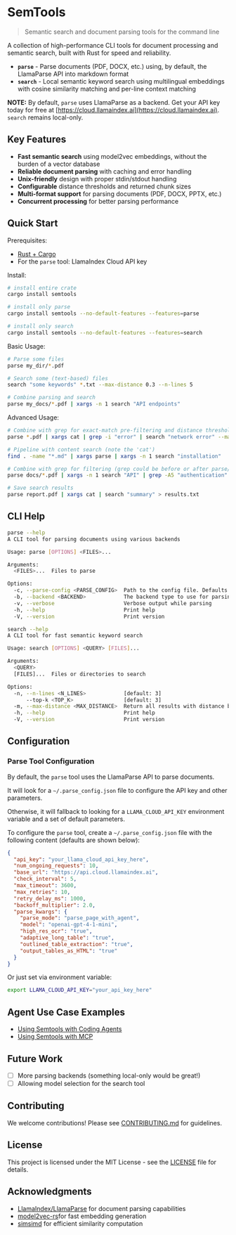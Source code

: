 # SemTools

> Semantic search and document parsing tools for the command line

A collection of high-performance CLI tools for document processing and semantic search, built with Rust for speed and reliability.

- **`parse`** - Parse documents (PDF, DOCX, etc.) using, by default, the LlamaParse API into markdown format
- **`search`** - Local semantic keyword search using multilingual embeddings with cosine similarity matching and per-line context matching

**NOTE:** By default, `parse` uses LlamaParse as a backend. Get your API key today for free at [https://cloud.llamaindex.ai](https://cloud.llamaindex.ai). `search` remains local-only.

## Key Features

- **Fast semantic search** using model2vec embeddings, without the burden of a vector database
- **Reliable document parsing** with caching and error handling  
- **Unix-friendly** design with proper stdin/stdout handling
- **Configurable** distance thresholds and returned chunk sizes
- **Multi-format support** for parsing documents (PDF, DOCX, PPTX, etc.)
- **Concurrent processing** for better parsing performance

## Quick Start

Prerequisites:

- [Rust + Cargo](https://www.rust-lang.org/tools/install)
- For the `parse` tool: LlamaIndex Cloud API key

Install:

```bash
# install entire crate
cargo install semtools

# install only parse
cargo install semtools --no-default-features --features=parse

# install only search
cargo install semtools --no-default-features --features=search
```

Basic Usage:

```bash
# Parse some files
parse my_dir/*.pdf

# Search some (text-based) files
search "some keywords" *.txt --max-distance 0.3 --n-lines 5

# Combine parsing and search
parse my_docs/*.pdf | xargs -n 1 search "API endpoints"
```

Advanced Usage:

```bash
# Combine with grep for exact-match pre-filtering and distance thresholding
parse *.pdf | xargs cat | grep -i "error" | search "network error" --max-distance 0.3

# Pipeline with content search (note the 'cat')
find . -name "*.md" | xargs parse | xargs -n 1 search "installation"

# Combine with grep for filtering (grep could be before or after parse/search!)
parse docs/*.pdf | xargs -n 1 search "API" | grep -A5 "authentication"

# Save search results
parse report.pdf | xargs cat | search "summary" > results.txt
```

## CLI Help

```bash
parse --help
A CLI tool for parsing documents using various backends

Usage: parse [OPTIONS] <FILES>...

Arguments:
  <FILES>...  Files to parse

Options:
  -c, --parse-config <PARSE_CONFIG>  Path to the config file. Defaults to ~/.parse_config.json
  -b, --backend <BACKEND>            The backend type to use for parsing. Defaults to `llama-parse` [default: llama-parse]
  -v, --verbose                      Verbose output while parsing
  -h, --help                         Print help
  -V, --version                      Print version
```

```bash
search --help
A CLI tool for fast semantic keyword search

Usage: search [OPTIONS] <QUERY> [FILES]...

Arguments:
  <QUERY>     
  [FILES]...  Files or directories to search

Options:
  -n, --n-lines <N_LINES>            [default: 3]
      --top-k <TOP_K>                [default: 3]
  -m, --max-distance <MAX_DISTANCE>  Return all results with distance below this threshold (0.0+)
  -h, --help                         Print help
  -V, --version                      Print version
```

## Configuration

### Parse Tool Configuration

By default, the `parse` tool uses the LlamaParse API to parse documents.

It will look for a `~/.parse_config.json` file to configure the API key and other parameters.

Otherwise, it will fallback to looking for a `LLAMA_CLOUD_API_KEY` environment variable and a set of default parameters.

To configure the `parse` tool, create a `~/.parse_config.json` file with the following content (defaults are shown below):

```json
{
  "api_key": "your_llama_cloud_api_key_here",
  "num_ongoing_requests": 10,
  "base_url": "https://api.cloud.llamaindex.ai",
  "check_interval": 5,
  "max_timeout": 3600,
  "max_retries": 10,
  "retry_delay_ms": 1000,
  "backoff_multiplier": 2.0,
  "parse_kwargs": {
    "parse_mode": "parse_page_with_agent",
    "model": "openai-gpt-4-1-mini",
    "high_res_ocr": "true",
    "adaptive_long_table": "true",
    "outlined_table_extraction": "true",
    "output_tables_as_HTML": "true"
  }
}
```

Or just set via environment variable:
```bash
export LLAMA_CLOUD_API_KEY="your_api_key_here"
```

## Agent Use Case Examples

- [Using Semtools with Coding Agents](examples/use_with_coding_agents.md)
- [Using Semtools with MCP](examples/use_with_mcp.md)

## Future Work

- [ ] More parsing backends (something local-only would be great!)
- [ ] Allowing model selection for the search tool

## Contributing

We welcome contributions! Please see [CONTRIBUTING.md](CONTRIBUTING.md) for guidelines.

## License

This project is licensed under the MIT License - see the [LICENSE](LICENSE) file for details.

## Acknowledgments

- [LlamaIndex/LlamaParse](https://cloud.llamaindex.ai/) for document parsing capabilities
- [model2vec-rs](https://github.com/MinishLab/model2vec-rs)for fast embedding generation
- [simsimd](https://github.com/ashvardanian/simsimd) for efficient similarity computation 
